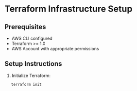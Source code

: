 # Terraform Infrastructure Setup

## Prerequisites

- AWS CLI configured
- Terraform >= 1.0
- AWS Account with appropriate permissions

## Setup Instructions

1. Initialize Terraform:

```bash
   terraform init
```
